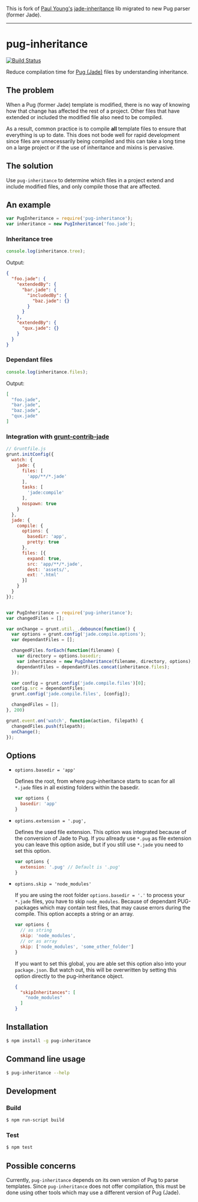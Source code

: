 This is fork of [Paul Young's](https://github.com/paulyoung) [jade-inheritance](https://github.com/paulyoung/jade-inheritance) lib migrated to new Pug parser (former Jade).

---

# pug-inheritance

[![Build Status](https://travis-ci.org/adammockor/pug-inheritance.svg?branch=master)](https://travis-ci.org/adammockor/pug-inheritance)

Reduce compilation time for [Pug (Jade)](https://github.com/pugjs/jade) files by understanding inheritance.

## The problem
When a Pug (former Jade) template is modified, there is no way of knowing how that change has affected the rest of a project. Other files that have extended or included the modified file also need to be compiled.

As a result, common practice is to compile **all** template files to ensure that everything is up to date. This does not bode well for rapid development since files are unnecessarily being compiled and this can take a long time on a large project or if the use of inheritance and mixins is pervasive.

## The solution
Use `pug-inheritance` to determine which files in a project extend and include modified files, and only compile those that are affected.

## An example
```javascript
var PugInheritance = require('pug-inheritance');
var inheritance = new PugInheritance('foo.jade');
```

### Inheritance tree
```javascript
console.log(inheritance.tree);
```

Output:
```json
{
  "foo.jade": {
    "extendedBy": {
      "bar.jade": {
        "includedBy": {
          "baz.jade": {}
        }
      }
    },
    "extendedBy": {
      "qux.jade": {}
    }
  }
}
```

### Dependant files
```javascript
console.log(inheritance.files);
```

Output:
```json
[
  "foo.jade",
  "bar.jade",
  "baz.jade",
  "qux.jade"
]
```

### Integration with [grunt-contrib-jade](https://github.com/gruntjs/grunt-contrib-jade)
```javascript
// Gruntfile.js
grunt.initConfig({
  watch: {
    jade: {
      files: [
        'app/**/*.jade'
      ],
      tasks: [
        'jade:compile'
      ],
      nospawn: true
    }
  },
  jade: {
    compile: {
      options: {
        basedir: 'app',
        pretty: true
      },
      files: [{
        expand: true,
        src: 'app/**/*.jade',
        dest: 'assets/',
        ext: '.html'
      }]
    }
  }
});


var PugInheritance = require('pug-inheritance');
var changedFiles = [];

var onChange = grunt.util._.debounce(function() {
  var options = grunt.config('jade.compile.options');
  var dependantFiles = [];

  changedFiles.forEach(function(filename) {
    var directory = options.basedir;
    var inheritance = new PugInheritance(filename, directory, options);
    dependantFiles = dependantFiles.concat(inheritance.files);
  });

  var config = grunt.config('jade.compile.files')[0];
  config.src = dependantFiles;
  grunt.config('jade.compile.files', [config]);

  changedFiles = [];
}, 200)

grunt.event.on('watch', function(action, filepath) {
  changedFiles.push(filepath);
  onChange();
});
```

## Options


  - `options.basedir = 'app'`

    Defines the root, from where pug-inheritance starts to scan for all `*.jade` files in all existing folders within the basedir.

    ```javascript
    var options {
      basedir: 'app'
    }
    ```

  - `options.extension = '.pug',`

    Defines the used file extension. This option was integrated because of the conversion of Jade to Pug.
    If you allready use `*.pug` as file extension you can leave this option aside, but if you still use `*.jade` you need to set this option.

    ```javascript
    var options {
      extension: '.pug' // Default is '.pug'
    }
    ```

  - `options.skip = 'node_modules'`

    If you are using the root folder `options.basedir = '.'` to process your `*.jade` files, you have to skip `node_modules`. Because of dependant PUG-packages which may contain test files, that may cause errors during the compile.
    This option accepts a string or an array.
    ```javascript
    var options {
      // as string
      skip: 'node_modules',
      // or as array
      skip: ['node_modules', 'some_other_folder']
    }
    ```
    If you want to set this global, you are able set this option also into your `package.json`. But watch out, this will be overwritten by setting this option directly to the pug-inheritance object.
    ```JSON
    {
      "skipInheritances": [
        "node_modules"
      ]
    }
    ```

## Installation
```sh
$ npm install -g pug-inheritance
```

## Command line usage
```sh
$ pug-inheritance --help
```

## Development
### Build
```sh
$ npm run-script build
```

### Test
```sh
$ npm test
```

## Possible concerns
Currently, `pug-inheritance` depends on its own version of Pug to parse templates. Since `pug-inheritance` does not offer compilation, this must be done using other tools which may use a different version of Pug (Jade).
